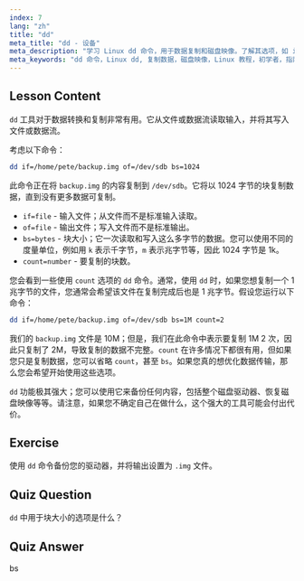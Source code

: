 ```yaml
---
index: 7
lang: "zh"
title: "dd"
meta_title: "dd - 设备"
meta_description: "学习 Linux dd 命令，用于数据复制和磁盘映像。了解其选项，如 if、of 和 bs。开始您的 Linux 数据管理之旅！"
meta_keywords: "dd 命令，Linux dd, 复制数据，磁盘映像，Linux 教程，初学者，指南，数据备份"
---
```


## Lesson Content

`dd` 工具对于数据转换和复制非常有用。它从文件或数据流读取输入，并将其写入文件或数据流。

考虑以下命令：

```bash
dd if=/home/pete/backup.img of=/dev/sdb bs=1024
```

此命令正在将 `backup.img` 的内容复制到 `/dev/sdb`。它将以 1024 字节的块复制数据，直到没有更多数据可复制。

- `if=file` - 输入文件；从文件而不是标准输入读取。
- `of=file` - 输出文件；写入文件而不是标准输出。
- `bs=bytes` - 块大小；它一次读取和写入这么多字节的数据。您可以使用不同的度量单位，例如用 `k` 表示千字节，`m` 表示兆字节等，因此 1024 字节是 1k。
- `count=number` - 要复制的块数。

您会看到一些使用 `count` 选项的 `dd` 命令。通常，使用 `dd` 时，如果您想复制一个 1 兆字节的文件，您通常会希望该文件在复制完成后也是 1 兆字节。假设您运行以下命令：

```bash
dd if=/home/pete/backup.img of=/dev/sdb bs=1M count=2
```

我们的 `backup.img` 文件是 10M；但是，我们在此命令中表示要复制 1M 2 次，因此只复制了 2M，导致复制的数据不完整。`count` 在许多情况下都很有用，但如果您只是复制数据，您可以省略 `count`，甚至 `bs`。如果您真的想优化数据传输，那么您会希望开始使用这些选项。

`dd` 功能极其强大；您可以使用它来备份任何内容，包括整个磁盘驱动器、恢复磁盘映像等等。请注意，如果您不确定自己在做什么，这个强大的工具可能会付出代价。

## Exercise

使用 `dd` 命令备份您的驱动器，并将输出设置为 `.img` 文件。

## Quiz Question

`dd` 中用于块大小的选项是什么？

## Quiz Answer

bs
